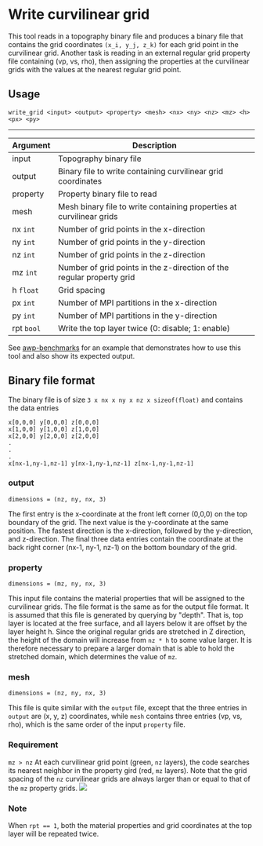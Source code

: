 # Write curvilinear grid

This tool reads in a topography binary file and produces a binary file that
contains the grid coordinates `(x_i, y_j, z_k)` for each grid point in the
curvilinear grid. 
Another task is reading in an external regular grid property file containing 
(vp, vs, rho), then assigning the properties at the curvilinear grids 
with the values at the nearest regular grid point.

## Usage

```
write_grid <input> <output> <property> <mesh> <nx> <ny> <nz> <mz> <h> <px> <py> 
```
---------------------------------------------------------------
|  Argument   |  Description                                  |
|-------------|-----------------------------------------------|
| input       |   Topography binary file                      |
| output      |   Binary file to write containing curvilinear grid coordinates           |
| property    |   Property binary file to read                |
| mesh        |   Mesh binary file to write containing properties at curvilinear grids   | 
| nx `int`    |   Number of grid points in the x-direction    |
| ny `int`    |   Number of grid points in the y-direction    |
| nz `int`    |   Number of grid points in the z-direction    |
| mz `int`    |   Number of grid points in the z-direction of the regular property grid  |
| h `float`   |   Grid spacing                                |
| px `int`    |   Number of MPI partitions in the x-direction |
| py `int`    |   Number of MPI partitions in the y-direction |
| rpt `bool`  |   Write the top layer twice  (0: disable; 1: enable)                     |

See
[awp-benchmarks](https://github.com/SCECcode/awp-benchmarks/tree/master/tests/topography/write_grid)
for an example that demonstrates how to use this tool and also show its expected
output.

## Binary file format


The binary file is of size `3 x nx x ny x nz x sizeof(float)` and contains the
data entries

```
x[0,0,0] y[0,0,0] z[0,0,0] 
x[1,0,0] y[1,0,0] z[1,0,0] 
x[2,0,0] y[2,0,0] z[2,0,0] 
.
.
.
x[nx-1,ny-1,nz-1] y[nx-1,ny-1,nz-1] z[nx-1,ny-1,nz-1] 
```

### output
`dimensions = (nz, ny, nx, 3)`

The first entry is the x-coordinate at the front left corner (0,0,0) on the top
boundary of the grid. The next value is the y-coordinate at the same position.
The fastest direction is the x-direction, followed by the y-direction, and
z-direction. The final three data entries contain the coordinate at the back
right corner (nx-1, ny-1, nz-1) on the bottom boundary of the grid.

### property
`dimensions = (mz, ny, nx, 3)`

This input file contains the material properties that will be assigned to the 
curvilinear grids. The file format is the same as for the output file format. 
It is assumed that this file is generated by querying by "depth". That is,
top layer is located at the free surface, and all layers below it are offset 
by the layer height h. Since the original regular grids are stretched in Z 
direction, the height of the domain will increase from `nz * h` to some value 
larger. It is therefore necessary to prepare a larger domain that is able to 
hold the stretched domain, which determines the value of `mz`.

### mesh
`dimensions = (nz, ny, nx, 3)`

This file is quite similar with the `output` file, except that the three entries 
in `output` are (x, y, z) coordinates, while `mesh` contains three entries 
(vp, vs, rho), which is the same order of the input `property` file.

### Requirement
`mz > nz`
At each curvilinear grid point (green, `nz` layers), the code searches its nearest
neighbor in the property gird (red, `mz` layers). Note that the grid spacing of the
`nz` curvilinear grids are always larger than or equal to that of the `mz` property
grids.
![](https://i.loli.net/2019/11/06/3XvYondONmFSIzH.png)

### Note
When `rpt == 1`, both the material properties and grid coordinates at the top layer
will be repeated twice.
